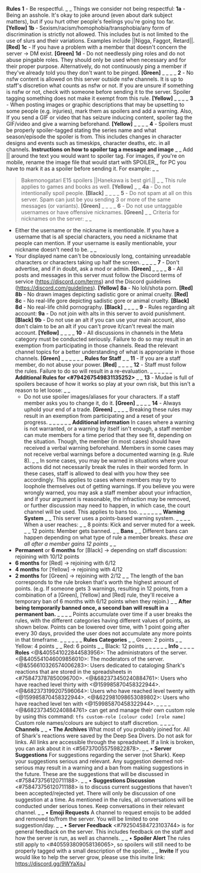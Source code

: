 __**Rules**__
**1** - Be respectful.
_ _
Things we consider not being respectful:
    **1a** - Being an asshole. It's okay to joke around (even about dark subject matters), but if you hurt other people's feelings you're going too far. **[Yellow]**
    **1b** - Sexism/racism/homophobia/transphobia/any form of discrimination is strictly not allowed. This includes but is not limited to the use of slurs and their variations. Examples include ||Nigga, Faggot, Retard||. **[Red]**
    **1c** - If you have a problem with a member that doesn't concern the server -> DM exist. **[Green]**
    **1d** - Do not needlessly ping roles and do not abuse pingable roles. They should only be used when necessary and for their proper purpose. Alternatively, do not continuously ping a member if they've already told you they don't want to be pinged. **[Green]**
_ _
_ _
**2** - No nsfw content is allowed on this server outside nsfw channels. It is up to staff's discretion what counts as nsfw or not. If you are unsure if something is nsfw or not, check with someone before sending it to the server. Spoiler tagging something does not make it exempt from this rule. **[Yellow]**
_ _
_ _
**3** - When posting images or graphic descriptions that may be upsetting to some people (e.g. injuries), mark them as spoilers and add a warning. Also, If you send a GIF or video that has seizure inducing content, spoiler tag the GIF/video and give a warning beforehand. **[Yellow]**
_ _
_ _
**4** - Spoilers must be properly spoiler-tagged stating the series name and what season/episode the spoiler is from. This includes changes in character designs and events such as timeskips, character deaths, etc. in all channels.
__**Instructions on how to spoiler tag a message and image**__
_ _
Add \|\| around the text you would want to spoiler tag. For images, if you're on mobile, rename the image file that would start with SPOILER\_, for PC you have to mark it as a spoiler before sending it.
For example:
_ _
> Bakemonogatari E15 spoilers ||Hanekawa is best girl.||
_ _
This rule applies to games and books as well. **[Yellow]**
_ _
    **4a** - Do not intentionally spoil people. **[Black]**
_ _
_ _
**5** - Do not spam at all on this server. Spam can just be you sending 3 or more of the same messages (or variants). **[Green]**
_ _
_ _
**6** - Do not use untaggable usernames or have offensive nicknames. **[Green]**
_ _
Criteria for nicknames on the server:
_ _
- Either the username or the nickname is mentionable. If you have a username that is all special characters, you need a nickname that people can mention. If your username is easily mentionable, your nickname doesn't need to be.
_ _
- Your displayed name can't be obnoxiously long, containing unreadable characters or characters taking up half the screen.
_ _
_ _
**7** - Don't advertise, and if in doubt, ask a mod or admin. **[Green]**
_ _
_ _
**8** - All posts and messages in this server must follow the Discord terms of service (<https://discord.com/terms>) and the Discord guidelines (<https://discord.com/guidelines>). **[Yellow]**
    **8a** - No loli/shota porn. **[Red]**
    **8b** - No drawn images depicting sadistic gore or animal cruelty. **[Red]**
    **8c** - No real-life gore depicting sadistic gore or animal cruelty. **[Black]**
    **8d** - No real-life child pornography. **[Black]**
_ _
_ _
**9** - Rules regarding alt account:
    **9a** - Do not join with alts in this server to avoid punishment. **[Black]**
    **9b** - Do not use an alt if you can use your main account, also don't claim to be an alt if you can't prove it/can't reveal the main account. **[Yellow]**
_ _
_ _
**10** - All discussions in channels in the Meta category must be conducted seriously. Failure to do so may result in an exemption from participating in those channels. Read the relevant channel topics for a better understanding of what is appropriate in those channels. **[Green]**
_ _
_ _
_ _
__**Rules for Staff**__
_ _
**11** - If you are a staff member, do not abuse your power. **[Red]**
_ _
_ _
**12** - Staff must follow the rules. Failure to do so will result in a re-evaluation.
_ _
_ _
_ _
__**Additional Rules for <#794267549831135252>**__
_ _
**13** - Mudae is full of spoilers because of how it works so play at your own risk, but this isn't a reason to let loose:
_ _
    - Do not use spoiler images/aliases for your characters. If a staff member asks you to change it, do it. **[Green]**
_ _
_ _
**14** - Always uphold your end of a trade. **[Green]**
_ _
_ _
Breaking these rules may result in an exemption from participating and a reset of your progress.
_ _
_ _
_ _
__**Additional information**__
In cases where a warning is not warranted, or a warning by itself isn't enough, a staff member can mute members for a time period that they see fit, depending on the situation. Though, the member (in most cases) should have received a verbal warning beforehand. Members in some cases may not receive verbal warnings before a documented warning (e.g. Rule 8).
_ _
In some cases, you may be warned in situations where your actions did not necessarily break the rules in their worded form. In these cases, staff is allowed to deal with you how they see accordingly. This applies to cases where members may try to loophole themselves out of getting warnings.
If you believe you were wrongly warned, you may ask a staff member about your infraction, and if your argument is reasonable, the infraction may be removed, or further discussion may need to happen, in which case, the court channel will be used. This applies to bans too.
_ _
_ _
_ _
__**Warning System**__
_ _
This server uses a points-based warning system.
_ _
_ _
When a user reaches:
_ _
8 points: Kick and server muted for a week.
_ _
12 points: Member gets banned.
_ _
__**Bans**__
_ _
Different bans can happen depending on what type of rule a member breaks.
*these are all after a member gains 12 points*
_ _
- **Permanent** or **6 months** for [Black]    -> depending on staff discussion: rejoining with 10/12 points
- **6 months** for [Red]                                   -> rejoining with 6/12
- **4 months** for [Yellow]                              -> rejoining with 4/12
- **2 months** for [Green]                               -> rejoining with 2/12
_ _
The length of the ban corresponds to the rule broken that's worth the highest amount of points. (e.g. If someone gets 3 warnings, resulting in 12 points, from a combination of a [Green], [Yellow] and [Red] rule, they'll receive a temporary ban of 6 months with 6/12 points when they rejoin.)
_ _
**After being temporarily banned once, a second ban will result in a permanent ban.**
_ _
_ _
Points accumulate over time if a user breaks the rules, with the different categories having different values of points, as shown below. Points can be lowered over time, with 1 point going after every 30 days, provided the user does not accumulate any more points in that timeframe.
_ _
_ _
_ _
**Rules Categories**
_ _
Green: 2 points
_ _
Yellow: 4 points
_ _
Red: 6 points
_ _
Black: 12 points
_ _
_ _
_ _
__**Info**__
_ _
_ _
**Roles**
<@&405541022844583956>: The administrators of the server.
<@&405541046009856010>: The moderators of the server.
<@&556610326574006283>: Users dedicated to cataloging Shark's reactions that are stored in the spreadsheets in <#758473787850096700>.
<@&682373450240884761>: Users who have reached level thirty with <@159985870458322944>.
<@&682373199207596064>: Users who have reached level twenty with <@159985870458322944>.
<@&622981098653089802>: Users who have reached level ten with <@159985870458322944>.
_ _
_ _
<@&682373450240884761> can get and manage their own custom role by using this command: `tfs custom-role [colour code] [role name]`
Custom role names/colours are subject to staff discretion.
_ _
_ _
**Channels**
_ _
• **The Archives**
What most of you probably joined for. All of Shark's reactions were saved by the Deep Sea Divers. Do not ask for links. All links are accessible through the spreadsheet. If a link is broken, you can ask about it in <#567370055759822878>.
_ _
• **Server Suggestions**
For suggestions regarding the server (not Shark). Keep your suggestions serious and relevant. Any suggestion deemed not-serious may result in a warning and a ban from making suggestions in the future. These are the suggestions that will be discussed in <#758473756120711188>.
_ _
• **Suggestions Discussion**
<#758473756120711188> is to discuss current suggestions that haven't been accepted/rejected yet. There will only be discussion of one suggestion at a time. As mentioned in the rules, all conversations will be conducted under serious tones. Keep conversations in their relevant channel.
_ _
• **Emoji Requests**
A channel to request emojis to be added and removed to/from the server.
You will be limited to one suggestion/day.
_ _
• **Server Feedback**
<#792504584723103744> is for general feedback on the server. This includes feedback on the staff and how the server is run, as well as channels.
_ _
• **Spoiler Alert**
The rules still apply to <#405593809058136065>, so spoilers will still need to be properly tagged with a small description of the spoiler.
_ _
**__Invite__**
If you would like to help the server grow, please use this invite link: https://discord.gg/9WYaXqJ
